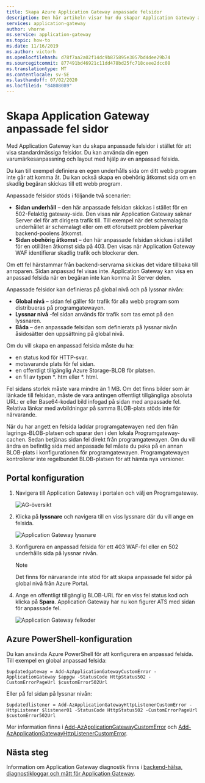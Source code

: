 ```yaml
---
title: Skapa Azure Application Gateway anpassade felsidor
description: Den här artikeln visar hur du skapar Application Gateway anpassade felsidor. Du kan använda din egen varumärkesanpassning och layout med hjälp av en anpassad felsida.
services: application-gateway
author: vhorne
ms.service: application-gateway
ms.topic: how-to
ms.date: 11/16/2019
ms.author: victorh
ms.openlocfilehash: d78f7aa2a02f14dc9b875895e3057bd4dee29b74
ms.sourcegitcommit: 877491bd46921c11dd478bd25fc718ceee2dcc08
ms.translationtype: MT
ms.contentlocale: sv-SE
ms.lasthandoff: 07/02/2020
ms.locfileid: "84808089"
---
```

# <a name="create-application-gateway-custom-error-pages"></a>Skapa Application Gateway anpassade fel sidor

Med Application Gateway kan du skapa anpassade felsidor i stället för att visa standardmässiga felsidor. Du kan använda din egen varumärkesanpassning och layout med hjälp av en anpassad felsida.

Du kan till exempel definiera en egen underhålls sida om ditt webb program inte går att komma åt. Du kan också skapa en obehörig åtkomst sida om en skadlig begäran skickas till ett webb program.

Anpassade felsidor stöds i följande två scenarier:

- **Sidan underhåll** – den här anpassade felsidan skickas i stället för en 502-Felaktig gateway-sida. Den visas när Application Gateway saknar Server del för att dirigera trafik till. Till exempel när det schemalagda underhållet är schemalagt eller om ett oförutsett problem påverkar backend-poolens åtkomst.
- **Sidan obehörig åtkomst** – den här anpassade felsidan skickas i stället för en otillåten åtkomst sida på 403. Den visas när Application Gateway WAF identifierar skadlig trafik och blockerar den.

Om ett fel härstammar från backend-servrarna skickas det vidare tillbaka till anroparen. Sidan anpassad fel visas inte. Application Gateway kan visa en anpassad felsida när en begäran inte kan komma åt Server delen.

Anpassade felsidor kan definieras på global nivå och på lyssnar nivån:

- **Global nivå** – sidan fel gäller för trafik för alla webb program som distribueras på programgatewayen.
- **Lyssnar nivå** -fel sidan används för trafik som tas emot på den lyssnaren.
- **Båda** – den anpassade felsidan som definierats på lyssnar nivån åsidosätter den uppsättning på global nivå.

Om du vill skapa en anpassad felsida måste du ha:

- en status kod för HTTP-svar.
- motsvarande plats för fel sidan. 
- en offentligt tillgänglig Azure Storage-BLOB för platsen.
- en fil av typen *. htm eller *. html. 

Fel sidans storlek måste vara mindre än 1 MB. Om det finns bilder som är länkade till felsidan, måste de vara antingen offentligt tillgängliga absoluta URL: er eller Base64-kodad bild infogad på sidan med anpassade fel. Relativa länkar med avbildningar på samma BLOB-plats stöds inte för närvarande. 

När du har angett en felsida laddar programgatewayen ned den från lagrings-BLOB-platsen och sparar den i den lokala Programgateway-cachen. Sedan betjänas sidan fel direkt från programgatewayen. Om du vill ändra en befintlig sida med anpassade fel måste du peka på en annan BLOB-plats i konfigurationen för programgatewayen. Programgatewayen kontrollerar inte regelbundet BLOB-platsen för att hämta nya versioner.

## <a name="portal-configuration"></a>Portal konfiguration

1. Navigera till Application Gateway i portalen och välj en Programgateway.

    ![AG-översikt](media/custom-error/ag-overview.png)
2. Klicka på **lyssnare** och navigera till en viss lyssnare där du vill ange en felsida.

    ![Application Gateway lyssnare](media/custom-error/ag-listener.png)
3. Konfigurera en anpassad felsida för ett 403 WAF-fel eller en 502 underhålls sida på lyssnar nivån.

    > [!NOTE]
    > Det finns för närvarande inte stöd för att skapa anpassade fel sidor på global nivå från Azure Portal.

4. Ange en offentligt tillgänglig BLOB-URL för en viss fel status kod och klicka på **Spara**. Application Gateway har nu kon figurer ATS med sidan för anpassade fel.

   ![Application Gateway felkoder](media/custom-error/ag-error-codes.png)

## <a name="azure-powershell-configuration"></a>Azure PowerShell-konfiguration

Du kan använda Azure PowerShell för att konfigurera en anpassad felsida. Till exempel en global anpassad felsida:

`$updatedgateway = Add-AzApplicationGatewayCustomError -ApplicationGateway $appgw -StatusCode HttpStatus502 -CustomErrorPageUrl $customError502Url`

Eller på fel sidan på lyssnar nivån:

`$updatedlistener = Add-AzApplicationGatewayHttpListenerCustomError -HttpListener $listener01 -StatusCode HttpStatus502 -CustomErrorPageUrl $customError502Url`

Mer information finns i [Add-AzApplicationGatewayCustomError](https://docs.microsoft.com/powershell/module/az.network/add-azapplicationgatewaycustomerror?view=azps-1.2.0) och [Add-AzApplicationGatewayHttpListenerCustomError](https://docs.microsoft.com/powershell/module/az.network/add-azapplicationgatewayhttplistenercustomerror?view=azps-1.3.0).

## <a name="next-steps"></a>Nästa steg

Information om Application Gateway diagnostik finns i [backend-hälsa, diagnostikloggar och mått för Application Gateway](application-gateway-diagnostics.md).